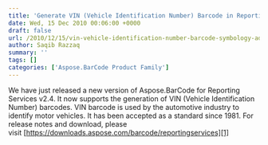 ```yaml
---
title: 'Generate VIN (Vehicle Identification Number) Barcode in Reporting Services'
date: Wed, 15 Dec 2010 00:06:00 +0000
draft: false
url: /2010/12/15/vin-vehicle-identification-number-barcode-symbology-added-in-aspose-barcode-for-reporting-services-2-4/
author: Saqib Razzaq
summary: ''
tags: []
categories: ['Aspose.BarCode Product Family']
---
```


We have just released a new version of Aspose.BarCode for Reporting Services v2.4. It now supports the generation of VIN (Vehicle Identification Number) barcodes. VIN barcode is used by the automotive industry to identify motor vehicles. It has been accepted as a standard since 1981. For release notes and download, please visit [https://downloads.aspose.com/barcode/reportingservices][1]




[1]: https://downloads.aspose.com/barcode/reportingservices




